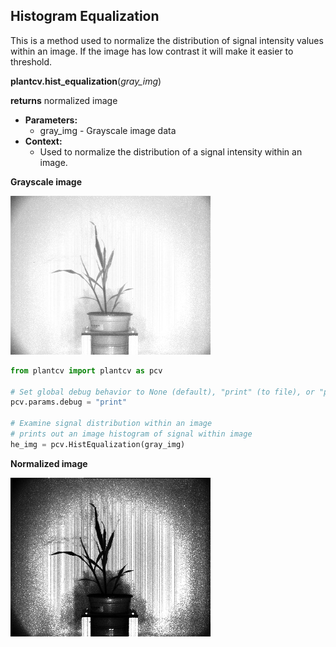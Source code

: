 ## Histogram Equalization

This is a method used to normalize the distribution of signal intensity values within an image. 
If the image has low contrast it will make it easier to threshold.

**plantcv.hist_equalization**(*gray_img*)

**returns** normalized image

- **Parameters:**
    - gray_img - Grayscale image data
- **Context:**
    - Used to normalize the distribution of a signal intensity within an image.

**Grayscale image**

![Screenshot](img/documentation_images/HistEqualization/grayscale_image.jpg)  

```python
from plantcv import plantcv as pcv

# Set global debug behavior to None (default), "print" (to file), or "plot" (Jupyter Notebooks or X11)
pcv.params.debug = "print"

# Examine signal distribution within an image
# prints out an image histogram of signal within image
he_img = pcv.HistEqualization(gray_img)
```

**Normalized image**

![Screenshot](img/documentation_images/HistEqualization/normalized_image.jpg)  
